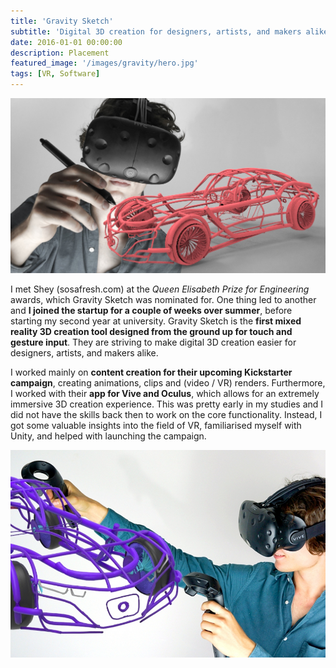 ```yaml
---
title: 'Gravity Sketch'
subtitle: 'Digital 3D creation for designers, artists, and makers alike'
date: 2016-01-01 00:00:00
description: Placement
featured_image: '/images/gravity/hero.jpg'
tags: [VR, Software]
---
```


![](/images/gravity/hero.jpg)

I met Shey (sosafresh.com) at the *Queen Elisabeth Prize for Engineering* awards, which Gravity Sketch was nominated for. One thing led to another and **I joined the startup for a couple of weeks over summer**, before starting my second year at university. Gravity Sketch is the **first mixed reality 3D creation tool designed from the ground up for touch and gesture input**. They are striving to make digital 3D creation easier for designers, artists, and makers alike.

I worked mainly on **content creation for their upcoming Kickstarter campaign**, creating animations, clips and (video / VR) renders. Furthermore, I worked with their **app for Vive and Oculus**, which allows for an extremely immersive 3D creation experience. This was pretty early in my studies and I did not have the skills back then to work on the core functionality. Instead, I got some valuable insights into the field of VR, familiarised myself with Unity, and helped with launching the campaign. 

![](/images/gravity/1.jpg)
